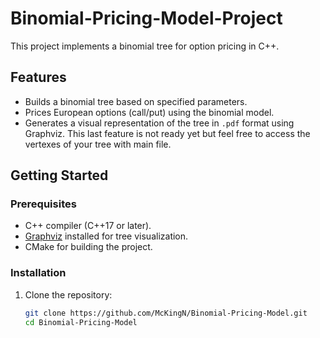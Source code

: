 # Binomial-Pricing-Model-Project

This project implements a binomial tree for option pricing in C++.

## Features
- Builds a binomial tree based on specified parameters.
- Prices European options (call/put) using the binomial model.
- Generates a visual representation of the tree in `.pdf` format using Graphviz.
   This last feature  is not ready yet but feel free to access the vertexes of your tree with main file.

## Getting Started
### Prerequisites
- C++ compiler (C++17 or later).
- [Graphviz](https://graphviz.org/) installed for tree visualization.
- CMake for building the project.

### Installation
1. Clone the repository:
   ```bash
   git clone https://github.com/McKingN/Binomial-Pricing-Model.git
   cd Binomial-Pricing-Model
